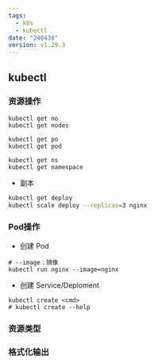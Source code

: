 ```yaml
---
tags:
  - k8s
  - kubectl
date: "240430"
version: v1.29.3
---
```

## kubectl

### 资源操作

```shell
kubectl get no
kubectl get nodes

kubectl get po
kubectl get pod

kubectl get ns
kubectl get namespace
```

- 副本
```bash
kubectl get deploy
kubectl scale deploy --replicas=3 nginx
```

### Pod操作

- 创建 Pod
```shell
# --image：镜像
kubectl run nginx --image=nginx
```

- 创建 Service/Deploment
```shell
kubectl create <cmd>
# kubectl create --help
```
### 资源类型

### 格式化输出


